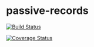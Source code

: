 passive-records
===============

[![Build Status](https://travis-ci.org/zeeke/passive-records.png?branch=master)](https://travis-ci.org/zeeke/passive-records)

[![Coverage Status](https://coveralls.io/repos/zeeke/passive-records/badge.png)](https://coveralls.io/r/zeeke/passive-records)
